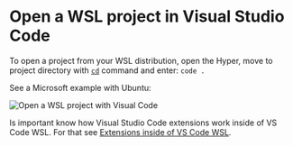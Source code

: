 # Open a WSL project in Visual Studio Code

To open a project from your WSL distribution, open the Hyper, move to project directory with [`cd`](https://linuxconfig.org/cd) command and enter: `code .`

See a Microsoft example with Ubuntu:

![Open a WSL project with Visual Code](https://learn.microsoft.com/en-us/windows/wsl/media/wsl-open-vs-code.gif)

Is important know how Visual Studio Code extensions work inside of VS Code WSL. For that see [Extensions inside of VS Code WSL](https://learn.microsoft.com/en-us/windows/wsl/tutorials/wsl-vscode#extensions-inside-of-vs-code-wsl).
